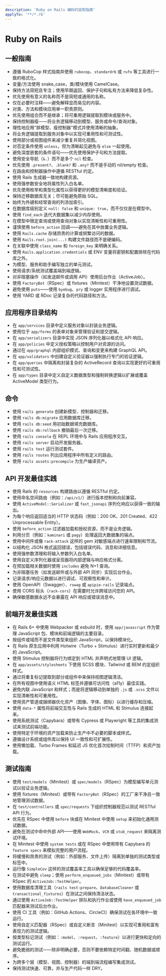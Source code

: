 ```yaml
---
description: 'Ruby on Rails 编码约定和指南'
applyTo: '**/*.rb'
---
```


# Ruby on Rails

## 一般指南

- 遵循 RuboCop 样式指南并使用 `rubocop`、`standardrb` 或 `rufo` 等工具进行一致的格式化。
- 变量/方法使用 snake_case，类/模块使用 CamelCase。
- 保持方法简短且专注；使用早期返回、保护子句和私有方法来降低复杂性。
- 优先使用有意义的名称而不是简短或通用的名称。
- 仅在必要时注释——避免解释显而易见的内容。
- 对类、方法和模块应用单一职责原则。
- 优先使用组合而不是继承；将可重用逻辑提取到模块或服务中。
- 保持控制器瘦——将业务逻辑移动到模型、服务或命令/查询对象。
- 理性地应用"胖模型、瘦控制器"模式并使用清晰的抽象。
- 将业务逻辑提取到服务对象中以实现可重用性和可测试性。
- 使用部分或视图组件来减少重复并简化视图。
- 对否定条件使用 `unless`，但为清晰起见避免与 `else` 一起使用。
- 避免深度嵌套的条件语句——优先使用保护子句和方法提取。
- 使用安全导航（`&.`）而不是多个 `nil` 检查。
- 优先使用 `.present?`、`.blank?` 和 `.any?` 而不是手动的 nil/empty 检查。
- 在路由和控制器操作中遵循 RESTful 约定。
- 使用 Rails 生成器一致地构建资源。
- 使用强参数安全地将属性列入白名单。
- 优先使用枚举和类型化属性以获得更好的模型清晰度和验证。
- 保持迁移数据库无关；尽可能避免原始 SQL。
- 始终为外键和经常查询的列添加索引。
- 在数据库级别定义 `null: false` 和 `unique: true`，而不仅仅是在模型中。
- 使用 `find_each` 迭代大数据集以减少内存使用。
- 在模型中限定查询或使用查询对象以实现清晰性和可重用性。
- 谨慎使用 `before_action` 回调——避免在其中放置业务逻辑。
- 使用 `Rails.cache` 存储昂贵的计算或频繁访问的数据。
- 使用 `Rails.root.join(...)` 构建文件路径而不是硬编码。
- 在关联中使用 `class_name` 和 `foreign_key` 来明确关系。
- 使用 `Rails.application.credentials` 或 ENV 变量将密钥和配置排除在代码库之外。
- 为模型、服务和助手编写独立的单元测试。
- 使用请求/系统测试覆盖端到端逻辑。
- 对非阻塞操作（如发送邮件或调用 API）使用后台作业（ActiveJob）。
- 使用 `FactoryBot`（RSpec）或 fixtures（Minitest）干净地设置测试数据。
- 避免使用 `puts`——使用 `byebug`、`pry` 或 logger 实用程序进行调试。
- 使用 YARD 或 RDoc 记录复杂的代码路径和方法。

## 应用程序目录结构

- 在 `app/services` 目录中定义服务对象以封装业务逻辑。
- 使用位于 `app/forms` 的表单对象来管理验证和提交逻辑。
- 在 `app/serializers` 目录中实现 JSON 序列化器以格式化 API 响应。
- 在 `app/policies` 中定义授权策略以控制用户对资源的访问。
- 通过在 `app/graphql` 内部组织模式、查询和变更来构建 GraphQL API。
- 在 `app/validators` 中创建自定义验证器以强制执行专门的验证逻辑。
- 在 `app/queries` 中隔离和封装复杂的 ActiveRecord 查询以实现更好的可重用性和可测试性。
- 在 `app/types` 目录中定义自定义数据类型和强制转换逻辑以扩展或覆盖 ActiveModel 类型行为。

## 命令

- 使用 `rails generate` 创建新模型、控制器和迁移。
- 使用 `rails db:migrate` 应用数据库迁移。
- 使用 `rails db:seed` 用初始数据填充数据库。
- 使用 `rails db:rollback` 撤销最后一次迁移。
- 使用 `rails console` 在 REPL 环境中与 Rails 应用程序交互。
- 使用 `rails server` 启动开发服务器。
- 使用 `rails test` 运行测试套件。
- 使用 `rails routes` 列出应用程序中所有定义的路由。
- 使用 `rails assets:precompile` 为生产编译资产。


## API 开发最佳实践

- 使用 Rails 的 `resources` 构建路由以遵循 RESTful 约定。
- 使用命名空间路由（例如：`/api/v1/`）进行版本控制和向前兼容。
- 使用 `ActiveModel::Serializer` 或 `fast_jsonapi` 序列化响应以获得一致的输出。
- 为每个响应返回适当的 HTTP 状态码（例如：200 OK、201 Created、422 Unprocessable Entity）。
- 使用 `before_action` 过滤器加载和授权资源，而不是业务逻辑。
- 利用分页（例如：`kaminari` 或 `pagy`）处理返回大数据集的端点。
- 使用中间件或像 `rack-attack` 这样的 gem 对敏感端点进行速率限制和节流。
- 以结构化 JSON 格式返回错误，包括错误代码、消息和详细信息。
- 使用强参数清理和将输入参数列入白名单。
- 使用自定义序列化器或呈现器将内部逻辑与响应格式分离。
- 在预加载相关数据时使用 `includes` 避免 N+1 查询。
- 为非阻塞任务（如发送邮件或与外部 API 同步）实现后台作业。
- 记录请求/响应元数据以进行调试、可观察性和审计。
- 使用 OpenAPI（Swagger）、`rswag` 或 `apipie-rails` 记录端点。
- 使用 CORS 标头（`rack-cors`）在需要时允许跨域访问您的 API。
- 确保敏感数据永远不会暴露在 API 响应或错误消息中。

## 前端开发最佳实践

- 在 Rails 6+ 中使用 Webpacker 或 esbuild 时，使用 `app/javascript` 作为管理 JavaScript 包、模块和前端逻辑的主要目录。
- 按组件或域而不是文件类型来组织 JavaScript，以保持模块化。
- 在 Rails 原生应用中利用 Hotwire（Turbo + Stimulus）进行实时更新和最少的 JavaScript。
- 使用 Stimulus 控制器将行为绑定到 HTML 并声明式地管理 UI 逻辑。
- 在 `app/assets/stylesheets` 下使用 SCSS 模块、Tailwind 或 BEM 约定组织样式。
- 通过将重复标记提取到部分或组件中来保持视图逻辑清洁。
- 在所有视图中使用语义 HTML 标签并遵循可访问性（a11y）最佳实践。
- 避免内联 JavaScript 和样式；而是将逻辑移动到单独的 `.js` 或 `.scss` 文件以实现清晰性和可重用性。
- 使用资产管道或捆绑器优化资产（图像、字体、图标）以进行缓存和压缩。
- 使用 `data-*` 属性将前端交互性与 Rails 生成的 HTML 和 Stimulus 连接起来。
- 使用系统测试（Capybara）或带有 Cypress 或 Playwright 等工具的集成测试来测试前端功能。
- 使用特定于环境的资产加载来防止生产中不必要的脚本或样式。
- 遵循设计系统或组件库以保持 UI 一致性和可扩展性。
- 使用懒加载、Turbo Frames 和延迟 JS 优化首次绘制时间（TTFP）和资产加载。

## 测试指南

- 使用 `test/models`（Minitest）或 `spec/models`（RSpec）为模型编写单元测试以验证业务逻辑。
- 使用 fixtures（Minitest）或带有 `FactoryBot`（RSpec）的工厂来干净且一致地管理测试数据。
- 在 `test/controllers` 或 `spec/requests` 下组织控制器规范以测试 RESTful API 行为。
- 优先在 RSpec 中使用 `before` 块或在 Minitest 中使用 `setup` 来初始化通用测试数据。
- 避免在测试中命中外部 API——使用 `WebMock`、`VCR` 或 `stub_request` 来隔离测试环境。
- 在 Minitest 中使用 `system tests` 或在 RSpec 中使用带有 Capybara 的 `feature specs` 来模拟完整的用户流程。
- 将缓慢和昂贵的测试（例如：外部服务、文件上传）隔离到单独的测试类型或标签中。
- 运行像 `SimpleCov` 这样的测试覆盖率工具以确保足够的代码覆盖率。
- 在测试中避免 `sleep`；使用 `perform_enqueued_jobs`（Minitest）或带有 RSpec 的 `ActiveJob::TestHelper`。
- 使用数据库清理工具（`rails test:prepare`、`DatabaseCleaner` 或 `transactional_fixtures`）在测试之间保持清洁状态。
- 通过使用 `ActiveJob::TestHelper` 排队和执行作业或使用 `have_enqueued_job` 匹配器来测试后台作业。
- 使用 CI 工具（例如：GitHub Actions、CircleCI）确保测试在各环境中一致运行。
- 使用自定义匹配器（RSpec）或自定义断言（Minitest）以实现可重用和富有表现力的测试逻辑。
- 按类型标记测试（例如：`:model`、`:request`、`:feature`）以进行更快和定向的测试运行。
- 避免脆弱的测试——除非明确必要，否则不要依赖特定时间戳、随机数据或顺序。
- 为跨多个层（模型、视图、控制器）的端到端流程编写集成测试。
- 保持测试快速、可靠，并与生产代码一样 DRY。